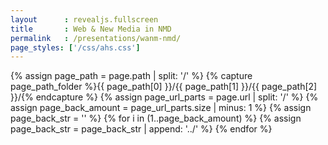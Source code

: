 ```yaml
---
layout      : revealjs.fullscreen
title       : Web & New Media in NMD
permalink   : /presentations/wanm-nmd/
page_styles: ['/css/ahs.css']
---
```


{% assign page_path = page.path | split: '/' %}
{% capture page_path_folder %}{{ page_path[0] }}/{{ page_path[1] }}/{{ page_path[2] }}/{% endcapture %} 
{% assign page_url_parts = page.url | split: '/' %}
{% assign page_back_amount = page_url_parts.size | minus: 1 %}
{% assign page_back_str = '' %}
{% for i in (1..page_back_amount) %}
    {% assign page_back_str = page_back_str | append: '../' %}
{% endfor %}

<section class="slide__chapter">
    <section data-markdown="{{ page_back_str }}/{{ page_path_folder | append: 'content/intro__1.md' }}" class="home"></section>
    <section data-markdown="{{ page_back_str }}/{{ page_path_folder | append: 'content/intro__2.md' }}"></section>
    <section data-markdown="{{ page_back_str }}/{{ page_path_folder | append: 'content/intro__3.md' }}" ></section>
</section>
<section class="slide__chapter">
    <section data-markdown="{{ page_back_str }}/{{ page_path_folder | append: 'content/jobs__1.md' }}" class="home"></section>
    <section data-markdown="{{ page_back_str }}/{{ page_path_folder | append: 'content/jobs__2.md' }}" data-ahs-background-image="{{ page_back_str }}/{{ page_path_folder | append: 'content/images/pattern_1.png' }}"></section>
    <section data-markdown="{{ page_back_str }}/{{ page_path_folder | append: 'content/jobs__3.md' }}" data-ahs-background-image="{{ page_back_str }}/{{ page_path_folder | append: 'content/images/pattern_1.png' }}"></section>
    <section data-markdown="{{ page_back_str }}/{{ page_path_folder | append: 'content/jobs__4.md' }}" data-ahs-background-image="{{ page_back_str }}/{{ page_path_folder | append: 'content/images/pattern_1.png' }}"></section>
</section>
<section class="slide__chapter">
    <section data-markdown="{{ page_back_str }}/{{ page_path_folder | append: 'content/education__content.md' }}" class="home"></section>
    <section data-markdown="{{ page_back_str }}/{{ page_path_folder | append: 'content/education__content__1.md' }}" data-ahs-background-image="https://line25.com/wp-content/uploads/2014/animated/1.gif"></section>
    <section data-markdown="{{ page_back_str }}/{{ page_path_folder | append: 'content/education__content__2.md' }}" data-ahs-background-image="http://res.cloudinary.com/dk1rn2kmf/image/upload/v1486523096/typescript-hero_vxxzuk.gif"></section>
    <section data-markdown="{{ page_back_str }}/{{ page_path_folder | append: 'content/education__content__3.md' }}" data-ahs-background-image="https://www.drupal.org/files/screencast.gif"></section>
    <section data-markdown="{{ page_back_str }}/{{ page_path_folder | append: 'content/education__content__4.md' }}" data-ahs-background-image="https://i.giphy.com/media/c5RF9309KiAbm/source.gif"></section>
    <section data-markdown="{{ page_back_str }}/{{ page_path_folder | append: 'content/education__3.md' }}"></section>
    <section data-markdown="{{ page_back_str }}/{{ page_path_folder | append: 'content/education__4.md' }}"></section>
    <section data-markdown="{{ page_back_str }}/{{ page_path_folder | append: 'content/education__5.md' }}"></section>
    <section data-markdown="{{ page_back_str }}/{{ page_path_folder | append: 'content/education__6.md' }}"></section>
    <section data-markdown="{{ page_back_str }}/{{ page_path_folder | append: 'content/education__7.md' }}"></section>
</section>